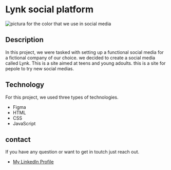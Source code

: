 # Lynk social platform 
![pictura for the color that we use in social media](https://images.unsplash.com/photo-1636533676978-d42e9f4a8231?q=80&w=2942&auto=format&fit=crop&ixlib=rb-4.0.3&ixid=M3wxMjA3fDB8MHxwaG90by1wYWdlfHx8fGVufDB8fHx8fA%3D%3D)
## Description
In this project, we were tasked with setting up a functional social media  for a fictional company of our choice. we decided to create a social media called Lynk. This is a site aimed at teens and young adoults.
this is a site for pepole to try new social medias.
  
## Technology
For this project, we used three types of technologies.
+ Figma
+ HTML
+ CSS
+ JavaScript

## contact 
If you have any question or want to get in toutch just reach out. 
+ [My LinkedIn Profile](https://no.linkedin.com/in/andré-strøm-55b425134?trk=people-guest_people_search-card)
